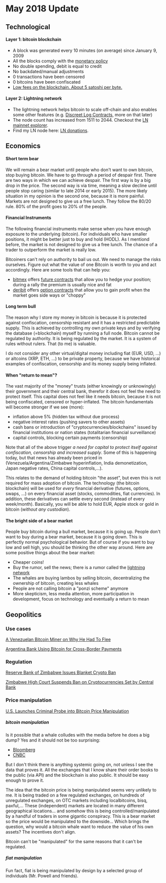 # May 2018 Update

## Technological

#### Layer 1: bitcoin blockchain

* A block was generated every 10 minutes (on average) since January 9, 2009
* All the blocks comply with the [monetary policy](https://en.bitcoin.it/w/images/en/4/42/Controlled_supply-supply_over_block_height.png)
* No double spending, debit is equal to credit
* No backdated/manual adjustments
* 0 transactions have been censored
* 0 bitcoins have been confiscated
* [Low fees on the blockchain. About 5 satoshi per byte.](https://jochen-hoenicke.de/queue/#1,1w)


#### Layer 2: Lightning network

* The lightning network helps bitcoin to scale off-chain and also enables some other features (e.g. [Discreet Log Contracts](https://adiabat.github.io/dlc.pdf), more on that later)
* The node count has increased from 1511 to 2044. Checkout the [LN mainnet explorer](https://lnmainnet.gaben.win/).
* Find my LN node here: [LN donations](http://navybluesilver.net/donate).

## Economics

#### Short term bear

We will remain a bear market until people who don't want to own bitcoin, stop buying bitcoin. We have to go through a period of despair first. There are two ways in which we can achieve despair. The first way is by a big drop in the price. The second way is via time, meaning a slow decline until people stop caring (similar to late 2014 or early 2015). The more likely situation in my opinion is the second one, because it is more painful. Markets are not designed to give us a free lunch. They follow the 80/20 rule. 80% of the profit goes to 20% of the people.

#### Financial Instruments

The following financial instruments make sense when you have enough exposure to the underlying (bitcoin). For individuals who have smaller positions, it might be better just to buy and hold (HODL). As I mentiond before, the market is not designed to give us a free lunch. The chance of a trader to outperform the market is really low.

Bitcoiners can't rely on authority to bail us out. We need to manage the risks ourselves. Figure out what the value of one Bitcoin is worth to you and act accordingly. Here are some tools that can help you:

* [bitmex](https://bitmex.com) offers [future contracts](https://en.wikipedia.org/wiki/Futures_contract) that allow you to hedge your position; during a rally the premium is usually nice and fat
* [deribit](https://deribit.com) offers [option contracts](https://en.wikipedia.org/wiki/Option_contract) that allow you to gain profit when the market goes side ways or "choppy"

#### Long term bull

The reason why I store my money in bitcoin is because it is protected against confiscation, censorship resistant and it has a restricted predictable supply. This is achieved by controlling my own private keys and by verifying the database (=blockchain) myself by running a full node. Bitcoin cannot be regulated by authority. It is being regulated by the market. It is a system of rules without rulers. That (to me) is valuable.

I do not consider any other virtual/digital money including fiat (EUR, USD, ...) or altcoins (XRP, ETH, ...) to be private property, because we have historical examples of confiscation, censorship and its money supply being inflated.

#### When "return to mean"?

The vast majority of the "money" trusts (either knowingly or unknowingly) their government and their central bank, therefor it does not feel the need to protect itself. This capital does not feel like it needs bitcoin, because it is not being confiscated, censored or hyper-inflated. The bitcoin fundamentals will become stronger if we see (more):

* inflation above 5% (hidden tax without due process)
* negative interest rates (pushing savers to other assets)
* cash bans or introduction of "cryptocurrencies/blockchains" issued by financial institutions or nation states (totalitarian financial surveillance)
* capital controls, blocking certain payments (censorship)

Note that all of the above trigger *a need for capital to protect itself against confiscation, censorship and increased supply*. Some of this is happening today, but that news has already been priced in (Venezuela/Argentina/Zimbabwe hyperinflation, India demonetization, Japan negative rates, China capital controls,...).

This relates to the demand of holding bitcoin "the asset", but even this is not required for mass adoption of bitcoin. The technology (the bitcoin blockchain) will be used for *every* financial derivative (futures, options, swaps, ...) on every financial asset (stocks, commodities, fiat currencies). In addition, these derivatives can settle every second (instead of every week/month). Basically, you will be able to hold EUR, Apple stock or gold in bitcoin (*without any custodian*).

#### The bright side of a bear market

People buy bitcoin during a bull market, because it is going up. People don't want to buy during a bear market, because it is going down. This is perfectly normal psychological behavior. But of course if you want to buy low and sell high, you should be thinking the other way around. Here are some positive things about the bear market:

* Cheaper coins!
* Buy the rumor, sell the news; there is a rumor called the [lightning network](https://bitcoinmagazine.com/articles/future-bitcoin-what-lightning-could-look/)
* The whales are buying lambos by selling bitcoin, decentralizing the ownership of bitcoin, creating less whales
* People are not calling bitcoin a "ponzi scheme" anymore
* More skepticism, less media attention, more participation in development, focus on technology and eventually a return to mean


## Geopolitics

### Use cases

[A Venezuelan Bitcoin Miner on Why He Had To Flee](https://www.bloomberg.com/news/articles/2018-05-22/a-venezuelan-bitcoin-miner-on-why-he-had-to-flee?srnd=cryptocurriences)

[Argentina Bank Using Bitcoin for Cross-Border Payments](https://www.coindesk.com/bank-argentina-just-added-bitcoin-cross-border-payments/)

### Regulation

[Reserve Bank of Zimbabwe Issues Blanket Crypto Ban](https://btcmanager.com/reserve-bank-of-zimbabwe-bans-the-countrys-only-monetary-hope-bitcoin/)

[Zimbabwe High Court Suspends Ban on Cryptocurrencies Set by Central Bank](http://bitcoinafrica.io/2018/05/25/zimbabwe-high-court-suspends-ban-on-cryptocurrencies-set-by-central-bank/)

### Price manipulation

[U.S. Launches Criminal Probe into Bitcoin Price Manipulation](https://www.bloomberg.com/news/articles/2018-05-24/bitcoin-manipulation-is-said-to-be-focus-of-u-s-criminal-probe)

##### bitcoin manipulation
Is it possible that a whale colludes with the media before he does a big dump? Yes and it should not be too surprising:

* [Bloomberg](https://twitter.com/lowstrife/status/999567072790171650)
* [CNBC](https://twitter.com/Excellion/status/998654498418581506)

But I don't think there is anything systemic going on, not unless I see the data that proves it. All the exchanges that I know share their order books to the public (via API) and the blockchain is also public. It should be easy enough to prove it.

The idea that the bitcoin price is being manipulated seems very unlikely to me. It is being traded on a few regulated exchanges, on hundreds of unregulated exchanges, on OTC markets including localbitcoins, bisq, paxful,... These (independent) markets are located in many different geographical locations... and somehow this is being controlled/manipulated by a handful of traders in some gigantic conspiracy. This is a bear market so the price would be manipulated to the downside... Which brings the question, why would a bitcoin whale want to reduce the value of his own assets? The incentives don't align.

Bitcoin can't be "manipulated" for the same reasons that it can't be regulated.

##### fiat manipulation
Fun fact, fiat is being manipulated by design by a selected group of individuals (Mr. Powell and friends).
